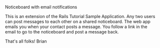 Noticeboard with email notifications

This is an extension of the Rails Tutorial Sample Application.
Any two users can post messages to each other on a shared noticeboard.
The web app emails you when your contact posts a message.
You follow a link in the email to go to the noticeboard and post a message back.

That's all folks!
Brian